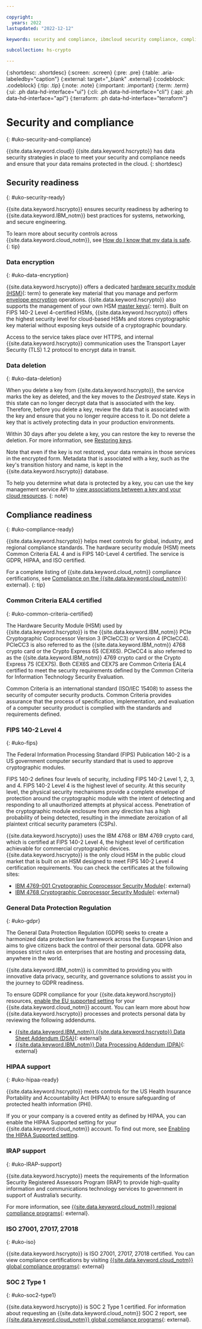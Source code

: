 ```yaml
---

copyright:
  years: 2022
lastupdated: "2022-12-12"

keywords: security and compliance, ibmcloud security compliance, compliant, data security, data encryption, data delete, common criteria, fips, iso, gdpr

subcollection: hs-crypto

---
```


{:shortdesc: .shortdesc}
{:screen: .screen}
{:pre: .pre}
{:table: .aria-labeledby="caption"}
{:external: target="_blank" .external}
{:codeblock: .codeblock}
{:tip: .tip}
{:note: .note}
{:important: .important}
{:term: .term}
{:ui: .ph data-hd-interface="ui"}
{:cli: .ph data-hd-interface="cli"}
{:api: .ph data-hd-interface="api"}
{:terraform: .ph data-hd-interface="terraform"}

# Security and compliance
{: #uko-security-and-compliance}

{{site.data.keyword.cloud}} {{site.data.keyword.hscrypto}} has data security strategies in place to meet your security and compliance needs and ensure that your data remains protected in the cloud.
{: shortdesc}

## Security readiness
{: #uko-security-ready}

{{site.data.keyword.hscrypto}} ensures security readiness by adhering to {{site.data.keyword.IBM_notm}} best practices for systems, networking, and secure engineering.

To learn more about security controls across {{site.data.keyword.cloud_notm}}, see [How do I know that my data is safe](/docs/overview?topic=overview-security#security).
{: tip}

### Data encryption
{: #uko-data-encryption}

{{site.data.keyword.hscrypto}} offers a dedicated [hardware security module (HSM)](#x6704988){: term} to generate key material that you manage and perform [envelope encryption](/docs/hs-crypto?topic=hs-crypto-uko-envelope-encryption) operations. {{site.data.keyword.hscrypto}} also supports the management of your own HSM [master keys](#x2908413){: term}. Built on FIPS 140-2 Level 4-certified HSMs, {{site.data.keyword.hscrypto}} offers the highest security level for cloud-based HSMs and stores cryptographic key material without exposing keys outside of a cryptographic boundary.

Access to the service takes place over HTTPS, and internal {{site.data.keyword.hscrypto}} communication uses the Transport Layer Security (TLS) 1.2 protocol to encrypt data in transit.

### Data deletion
{: #uko-data-deletion}

When you delete a key from {{site.data.keyword.hscrypto}}, the service marks the key as deleted, and the key moves to the _Destroyed_ state. Keys in this state can no longer decrypt data that is associated with the key. Therefore, before you delete a key, review the data that is associated with the key and ensure that you no longer require access to it. Do not delete a key that is actively protecting data in your production environments.

Within 30 days after you delete a key, you can restore the key to reverse the deletion. For more information, see [Restoring keys](/docs/hs-crypto?topic=hs-crypto-restore-keys).

Note that even if the key is not restored, your data remains in those services in the encrypted form. Metadata that is associated with a key, such as the key's transition history and name, is kept in the {{site.data.keyword.hscrypto}} database.

To help you determine what data is protected by a key, you can use the key management service API to [view associations between a key and your cloud resources](/docs/hs-crypto?topic=hs-crypto-view-protected-resources).
{: note}

## Compliance readiness
{: #uko-compliance-ready}

{{site.data.keyword.hscrypto}} helps meet controls for global, industry, and regional compliance standards. The hardware security module (HSM) meets Common Criteria EAL 4 and is FIPS 140-Level 4 certified. The service is GDPR, HIPAA, and ISO certified.

For a complete listing of {{site.data.keyword.cloud_notm}} compliance certifications, see [Compliance on the {{site.data.keyword.cloud_notm}}](https://www.ibm.com/cloud/compliance){: external}.
{: tip}

### Common Criteria EAL4 certified
{: #uko-common-criteria-certified}

The Hardware Security Module (HSM) used by {{site.data.keyword.hscrypto}} is the {{site.data.keyword.IBM_notm}} PCIe Cryptographic Coprocessor Version 3 (PCIeCC3) or Version 4 (PCIeCC4). PCIeCC3 is also referred to as the {{site.data.keyword.IBM_notm}} 4768 crypto card or the Crypto Express 6S (CEX6S). PCIeCC4 is also referred to as the {{site.data.keyword.IBM_notm}} 4769 crypto card or the Crypto Express 7S (CEX7S). Both CEX6S and CEX7S are Common Criteria EAL4 certified to meet the security requirements defined by the Common Criteria for Information Technology Security Evaluation.

Common Criteria is an international standard (ISO/IEC 15408) to assess the security of computer security products. Common Criteria provides assurance that the process of specification, implementation, and evaluation of a computer security product is complied with the standards and requirements defined.



### FIPS 140-2 Level 4
{: #uko-fips}

The Federal Information Processing Standard (FIPS) Publication 140-2 is a US government computer security standard that is used to approve cryptographic modules.

FIPS 140-2 defines four levels of security, including FIPS 140-2 Level 1, 2, 3, and 4. FIPS 140-2 Level 4 is the highest level of security. At this security level, the physical security mechanisms provide a complete envelope of protection around the cryptographic module with the intent of detecting and responding to all unauthorized attempts at physical access. Penetration of the cryptographic module enclosure from any direction has a high probability of being detected, resulting in the immediate zeroization of all plaintext critical security parameters (CSPs).

{{site.data.keyword.hscrypto}} uses the IBM 4768 or IBM 4769 crypto card, which is certified at FIPS 140-2 Level 4, the highest level of certification achievable for commercial cryptographic devices. {{site.data.keyword.hscrypto}} is the only cloud HSM in the public cloud market that is built on an HSM designed to meet FIPS 140-2 Level 4 certification requirements. You can check the certificates at the following sites:
- [IBM 4769-001 Cryptographic Coprocessor Security Module](https://csrc.nist.gov/projects/cryptographic-module-validation-program/certificate/4079){: external}
- [IBM 4768 Cryptographic Coprocessor Security Module](https://csrc.nist.gov/projects/cryptographic-module-validation-program/certificate/3410){: external}

### General Data Protection Regulation
{: #uko-gdpr}

The General Data Protection Regulation (GDPR) seeks to create a harmonized data protection law framework across the European Union and aims to give citizens back the control of their personal data. GDPR also imposes strict rules on enterprises that are hosting and processing data, anywhere in the world.

{{site.data.keyword.IBM_notm}} is committed to providing you with innovative data privacy, security, and governance solutions to assist you in the journey to GDPR readiness.

To ensure GDPR compliance for your {{site.data.keyword.hscrypto}} resources, [enable the EU supported setting](/docs/account?topic=account-eu-hipaa-supported#bill_eusupported) for your {{site.data.keyword.cloud_notm}} account. You can learn more about how {{site.data.keyword.hscrypto}} processes and protects personal data by reviewing the following addendums.

- [{{site.data.keyword.IBM_notm}} {{site.data.keyword.hscrypto}} Data Sheet Addendum (DSA)](https://www.ibm.com/software/reports/compatibility/clarity-reports/report/html/softwareReqsForProduct?deliverableId=46E9C81025D811E895B382FBC780E8BA){: external}
- [{{site.data.keyword.IBM_notm}} Data Processing Addendum (DPA)](https://www.ibm.com/support/customer/csol/terms/?id=DPA-DPL){: external}

### HIPAA support
{: #uko-hipaa-ready}

{{site.data.keyword.hscrypto}} meets controls for the US Health Insurance Portability and Accountability Act (HIPAA) to ensure safeguarding of protected health information (PHI).

If you or your company is a covered entity as defined by HIPAA, you can enable the HIPAA Supported setting for your {{site.data.keyword.cloud_notm}} account. To find out more, see [Enabling the HIPAA Supported setting](/docs/account?topic=account-eu-hipaa-supported#enabling-hipaa).

### IRAP support
{: #uko-IRAP-support}

{{site.data.keyword.hscrypto}} meets the requirements of the Information Security Registered Assessors Program (IRAP) to provide high-quality information and communications technology services to government in support of Australia’s security.

For more information, see [{{site.data.keyword.cloud_notm}} regional compliance programs](https://www.ibm.com/cloud/compliance/regional){: external}.

### ISO 27001, 27017, 27018
{: #uko-iso}

{{site.data.keyword.hscrypto}} is ISO 27001, 27017, 27018 certified. You can view compliance certifications by visiting [{{site.data.keyword.cloud_notm}} global compliance programs](https://www.ibm.com/cloud/compliance/global){: external}

### SOC 2 Type 1
{: #uko-soc2-type1}

{{site.data.keyword.hscrypto}} is SOC 2 Type 1 certified. For information about requesting an {{site.data.keyword.cloud_notm}} SOC 2 report, see [{{site.data.keyword.cloud_notm}} global compliance programs](https://www.ibm.com/cloud/compliance/global){: external}.
